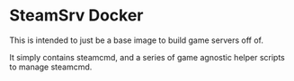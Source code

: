 # SteamSrv Docker

This is intended to just be a base image to build game servers off of.

It simply contains steamcmd, and a series of game agnostic helper scripts to manage steamcmd.

